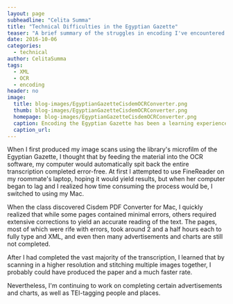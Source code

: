 ```yaml
---
layout: page
subheadline: "Celita Summa"
title: "Technical Difficulties in the Egyptian Gazette"
teaser: "A brief summary of the struggles in encoding I've encountered."
date: 2016-10-06
categories:
  - technical
author: CelitaSumma
tags:
  - XML
  - OCR
  - encoding
header: no
image:
  title: blog-images/EgyptianGazetteCisdemOCRConverter.png
  thumb: blog-images/EgyptianGazetteCisdemOCRConverter.png
  homepage: blog-images/EgyptianGazetteCisdemOCRConverter.png
  caption: Encoding the Egyptian Gazette has been a learning experience filled with obstacles.
  caption_url:
---
```

When I first produced my image scans using the library's microfilm
of the Egyptian Gazette, I thought that by feeding the material into
the OCR software, my computer would automatically spit back the
entire transcription completed error-free. At first I attempted to use
FineReader on my roommate's laptop, hoping it would yield results, but
when her computer began to lag and I realized how time consuming the
process would be, I switched to using my Mac.

When the class discovered Cisdem PDF Converter for Mac, I quickly
realized that while some pages contained minimal errors, others required
extensive corrections to yield an accurate reading of the text.
The pages, most of which were rife with errors, took around 2 and a half
hours each to fully type and XML, and even then many advertisements and
charts are still not completed.

After I had completed the vast majority of the transcription, I learned
that by scanning in a higher resolution and stitching multiple images
together, I probably could have produced the paper and a much faster rate.

Nevertheless, I'm continuing to work on completing certain advertisements
and charts, as well as TEI-tagging people and places.
